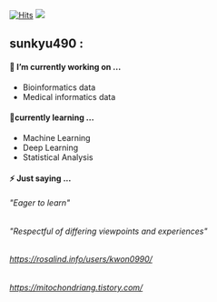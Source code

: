 
[![Hits](https://hits.seeyoufarm.com/api/count/incr/badge.svg?url=https%3A%2F%2Fgithub.com%2Fsunkyu490%2F&count_bg=%23170FCB&title_bg=%23555555&icon=&icon_color=%23E7E7E7&title=hits&edge_flat=false)](https://hits.seeyoufarm.com)   ![](https://img.shields.io/github/followers/sunkyu490?style=social)

## sunkyu490 : 

#### 🔭 I’m currently working on ...
  - Bioinformatics data
  - Medical informatics data

#### 🌱currently learning ...
  - Machine Learning
  - Deep Learning
  - Statistical Analysis

#### ⚡ Just saying ...
###### "Eager to learn" 
###### "Respectful of differing viewpoints and experiences"

###### https://rosalind.info/users/kwon0990/
###### https://mitochondriang.tistory.com/
<!--
**sunkyu490/sunkyu490** is a ✨ _special_ ✨ repository because its `README.md` (this file) appears on your GitHub profile.

Here are some ideas to get you started:

- 🔭 I’m currently working on ...
- 🌱 I’m currently learning ...
- 👯 I’m looking to collaborate on ...
- 🤔 I’m looking for help with ...
- 💬 Ask me about ...
- 📫 How to reach me: ...
- 😄 Pronouns: ...
- ⚡ Fun fact: ...
-->
